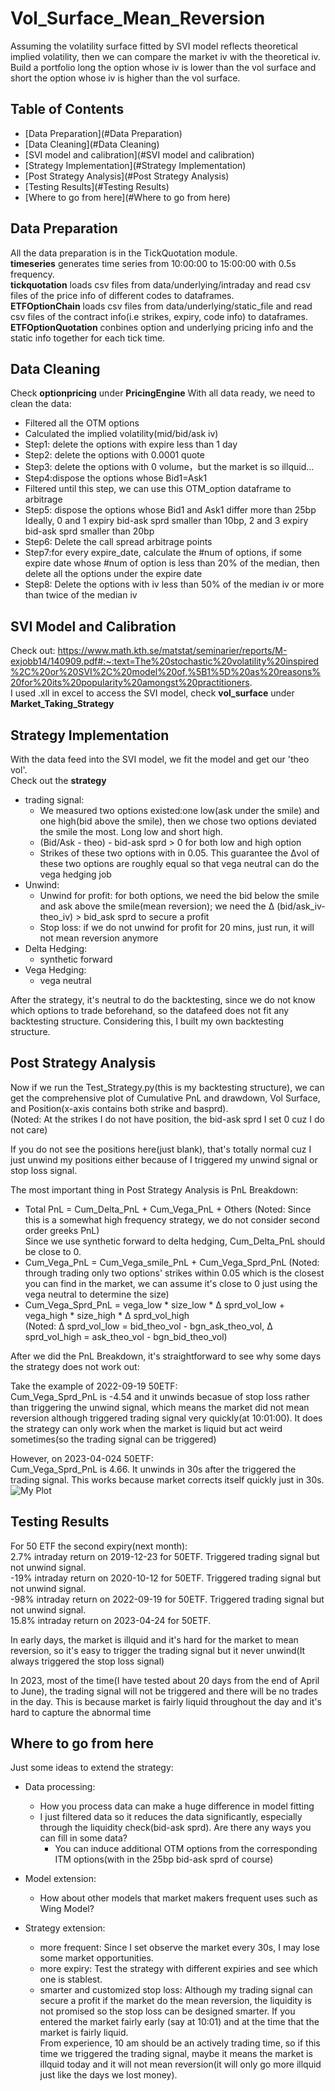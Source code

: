 # Vol_Surface_Mean_Reversion
Assuming the volatility surface fitted by SVI model reflects theoretical implied volatility, then we can compare the market iv with the theoretical iv. Build a portfolio long the option whose iv is lower than the vol surface and short the option whose iv is higher than the vol surface.

## Table of Contents
- [Data Preparation](#Data Preparation)
- [Data Cleaning](#Data Cleaning)
- [SVI model and calibration](#SVI model and calibration)
- [Strategy Implementation](#Strategy Implementation)
- [Post Strategy Analysis](#Post Strategy Analysis)
- [Testing Results](#Testing Results)
- [Where to go from here](#Where to go from here)
## Data Preparation
All the data preparation is in the TickQuotation module. <br>
**timeseries** generates time series from 10:00:00 to 15:00:00 with 0.5s frequency. <br>
**tickquotation** loads csv files from data/underlying/intraday and read csv files of the price info of different codes to dataframes. <br>
**ETFOptionChain** loads csv files from data/underlying/static_file and read csv files of the contract info(i.e strikes, expiry, code info) to dataframes.<br>
**ETFOptionQuotation**  conbines option and underlying pricing info and the static info together for each tick time.

## Data Cleaning
Check **optionpricing** under **PricingEngine**
With all data ready, we need to clean the data: 
 - Filtered all the OTM options
 - Calculated the implied volatility(mid/bid/ask iv)
 - Step1: delete the options with expire less than 1 day
 - Step2: delete the options with 0.0001 quote
 - Step3: delete the options with 0 volume，but the market is so illquid...
 - Step4:dispose the options whose Bid1=Ask1
 - Filtered until this step, we can use this OTM_option dataframe to arbitrage 
 - Step5: dispose the options whose Bid1 and Ask1 differ more than 25bp <br>
  Ideally, 0 and 1 expiry bid-ask sprd smaller than 10bp, 2 and 3 expiry bid-ask sprd smaller than 20bp
 - Step6: Delete the call spread arbitrage points
 - Step7:for every expire_date, calculate the #num of options, if some expire date whose #num of option is less than 20% of the median, then delete all the options under the expire date
 - Step8: Delete the options with iv less than 50% of the median iv or more than twice of the median iv


## SVI Model and Calibration
Check out:
https://www.math.kth.se/matstat/seminarier/reports/M-exjobb14/140909.pdf#:~:text=The%20stochastic%20volatility%20inspired%2C%20or%20SVI%2C%20model%20of,%5B1%5D%20as%20reasons%20for%20its%20popularity%20amongst%20practitioners.
<br> I used .xll in excel to access the SVI model, check **vol_surface** under **Market_Taking_Strategy**




## Strategy Implementation
With the data feed into the SVI model, we fit the model and get our 'theo vol'. 
<br> Check out the **strategy** <br>
- trading signal: 
  - We measured two options existed:one low(ask under the smile) and one high(bid above the smile), then we chose two options deviated the smile the most. Long low and short high.
  - (Bid/Ask - theo) - bid-ask sprd > 0 for both low and high option
  - Strikes of these two options with in 0.05. This guarantee the &#916;vol of these two options are roughly equal so that vega neutral can do the vega hedging job
- Unwind:
  - Unwind for profit: for both options, we need the bid below the smile and ask above the smile(mean reversion); we need the &#916; (bid/ask_iv-theo_iv) > bid_ask sprd to secure a profit
  - Stop loss: if we do not unwind for profit for 20 mins, just run, it will not mean reversion anymore
- Delta Hedging:
  - synthetic forward
- Vega Hedging:
  - vega neutral

After the strategy, it's neutral to do the backtesting, since we do not know which options to trade beforehand, so the datafeed does not fit any backtesting structure. Considering this, I built my own backtesting structure.



## Post Strategy Analysis
Now if we run the Test_Strategy.py(this is my backtesting structure), we can get the comprehensive plot of Cumulative PnL and drawdown, Vol Surface, and Position(x-axis contains both strike and basprd). <br>
(Noted: At the strikes I do not have position, the bid-ask sprd I set 0 cuz I do not care) <br>

If you do not see the positions here(just blank), that's totally normal cuz I just unwind my positions either because of I triggered my unwind signal or stop loss signal. <br>

The most important thing in Post Strategy Analysis is PnL Breakdown: <br>
- Total PnL = Cum_Delta_PnL + Cum_Vega_PnL + Others
(Noted: Since this is a somewhat high frequency strategy, we do not consider second order greeks PnL) <br>
Since we use synthetic forward to delta hedging, Cum_Delta_PnL should be close to 0. <br>
- Cum_Vega_PnL = Cum_Vega_smile_PnL + Cum_Vega_Sprd_PnL (Noted: through trading only two options' strikes within 0.05 which is the closest you can find in the market, we can assume it's close to 0 just using the vega neutral to determine the size) <br>
- Cum_Vega_Sprd_PnL = vega_low * size_low * &#916; sprd_vol_low + vega_high * size_high * &#916; sprd_vol_high <br>
(Noted: &#916; sprd_vol_low = bid_theo_vol - bgn_ask_theo_vol, &#916; sprd_vol_high = ask_theo_vol - bgn_bid_theo_vol)

After we did the PnL Breakdown, it's straightforward to see why some days the strategy does not work out:

Take the example of 2022-09-19 50ETF: <br>
Cum_Vega_Sprd_PnL is -4.54 and it unwinds becasue of stop loss rather than triggering the unwind signal, which means the market did not mean reversion although triggered trading signal very quickly(at 10:01:00). It does the strategy can only work when the market is liquid but act weird sometimes(so the trading signal can be triggered)

However, on 2023-04-024 50ETF: <br>
Cum_Vega_Sprd_PnL is 4.66. It unwinds in 30s after the triggered the trading signal. This works because market corrects itself quickly just in 30s.
![My Plot](excel/Plot.png)

## Testing Results
For 50 ETF the second expiry(next month): <br>
2.7% intraday return on 2019-12-23 for 50ETF. Triggered trading signal but not unwind signal. <br>
-19% intraday return on 2020-10-12 for 50ETF. Triggered trading signal but not unwind signal. <br>
-98% intraday return on 2022-09-19 for 50ETF. Triggered trading signal but not unwind signal. <br>
15.8% intraday return on 2023-04-24 for 50ETF. <br>

In early days, the market is illquid and it's hard for the market to mean reversion, so it's easy to trigger the trading signal but it never unwind(It always triggered the stop loss signal) <br>

In 2023, most of the time(I have tested about 20 days from the end of April to June), the trading signal will not be triggered and there will be no trades in the day. This is because market is fairly liquid throughout the day and it's hard to capture the abnormal time

## Where to go from here
Just some ideas to extend the strategy: <br>


- Data processing:
  - How you process data can make a huge difference in model fitting
  - I just filtered data so it reduces the data significantly, especially through the liquidity check(bid-ask sprd). Are there any ways you can fill in some data? <br>
    - You can induce additional OTM options from the corresponding ITM options(with in the 25bp bid-ask sprd of course)
- Model extension:
  - How about other models that market makers frequent uses such as Wing Model? 
- Strategy extension:

  - more frequent: Since I set observe the market every 30s, I may lose some market opportunities. 
  - more expiry: Test the strategy with different expiries and see which one is stablest.
  - smarter and customized stop loss: Although my trading signal can secure a profit if the market do the mean reversion, the liquidity is not promised so the stop loss can be designed smarter. If you entered the market fairly early (say at 10:01) and at the time that the market is fairly liquid. <br>
  From experience, 10 am should be an actively trading time, so if this time we triggered the trading signal, maybe it means the market is illquid today and it will not mean reversion(it will only go more illquid just like the days we lost money).
  


    







  
